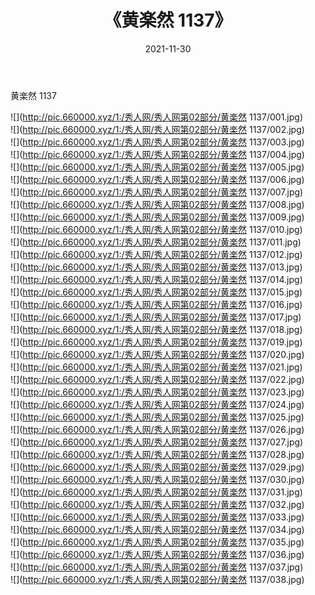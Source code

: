 ﻿---
layout: post
title:  《黄楽然 1137》
date:   2021-11-30
img: http://pic.660000.xyz/1:/秀人网/秀人网第02部分/黄楽然 1137/000.jpg
categories: [美女, 清纯, 唯美]
---

黄楽然 1137

  ![](http://pic.660000.xyz/1:/秀人网/秀人网第02部分/黄楽然 1137/001.jpg) <br> ![](http://pic.660000.xyz/1:/秀人网/秀人网第02部分/黄楽然 1137/002.jpg) <br> ![](http://pic.660000.xyz/1:/秀人网/秀人网第02部分/黄楽然 1137/003.jpg) <br> ![](http://pic.660000.xyz/1:/秀人网/秀人网第02部分/黄楽然 1137/004.jpg) <br> ![](http://pic.660000.xyz/1:/秀人网/秀人网第02部分/黄楽然 1137/005.jpg) <br> ![](http://pic.660000.xyz/1:/秀人网/秀人网第02部分/黄楽然 1137/006.jpg) <br> ![](http://pic.660000.xyz/1:/秀人网/秀人网第02部分/黄楽然 1137/007.jpg) <br> ![](http://pic.660000.xyz/1:/秀人网/秀人网第02部分/黄楽然 1137/008.jpg) <br> ![](http://pic.660000.xyz/1:/秀人网/秀人网第02部分/黄楽然 1137/009.jpg) <br> ![](http://pic.660000.xyz/1:/秀人网/秀人网第02部分/黄楽然 1137/010.jpg) <br> ![](http://pic.660000.xyz/1:/秀人网/秀人网第02部分/黄楽然 1137/011.jpg) <br> ![](http://pic.660000.xyz/1:/秀人网/秀人网第02部分/黄楽然 1137/012.jpg) <br> ![](http://pic.660000.xyz/1:/秀人网/秀人网第02部分/黄楽然 1137/013.jpg) <br> ![](http://pic.660000.xyz/1:/秀人网/秀人网第02部分/黄楽然 1137/014.jpg) <br> ![](http://pic.660000.xyz/1:/秀人网/秀人网第02部分/黄楽然 1137/015.jpg) <br> ![](http://pic.660000.xyz/1:/秀人网/秀人网第02部分/黄楽然 1137/016.jpg) <br> ![](http://pic.660000.xyz/1:/秀人网/秀人网第02部分/黄楽然 1137/017.jpg) <br> ![](http://pic.660000.xyz/1:/秀人网/秀人网第02部分/黄楽然 1137/018.jpg) <br> ![](http://pic.660000.xyz/1:/秀人网/秀人网第02部分/黄楽然 1137/019.jpg) <br> ![](http://pic.660000.xyz/1:/秀人网/秀人网第02部分/黄楽然 1137/020.jpg) <br> ![](http://pic.660000.xyz/1:/秀人网/秀人网第02部分/黄楽然 1137/021.jpg) <br> ![](http://pic.660000.xyz/1:/秀人网/秀人网第02部分/黄楽然 1137/022.jpg) <br> ![](http://pic.660000.xyz/1:/秀人网/秀人网第02部分/黄楽然 1137/023.jpg) <br> ![](http://pic.660000.xyz/1:/秀人网/秀人网第02部分/黄楽然 1137/024.jpg) <br> ![](http://pic.660000.xyz/1:/秀人网/秀人网第02部分/黄楽然 1137/025.jpg) <br> ![](http://pic.660000.xyz/1:/秀人网/秀人网第02部分/黄楽然 1137/026.jpg) <br> ![](http://pic.660000.xyz/1:/秀人网/秀人网第02部分/黄楽然 1137/027.jpg) <br> ![](http://pic.660000.xyz/1:/秀人网/秀人网第02部分/黄楽然 1137/028.jpg) <br> ![](http://pic.660000.xyz/1:/秀人网/秀人网第02部分/黄楽然 1137/029.jpg) <br> ![](http://pic.660000.xyz/1:/秀人网/秀人网第02部分/黄楽然 1137/030.jpg) <br> ![](http://pic.660000.xyz/1:/秀人网/秀人网第02部分/黄楽然 1137/031.jpg) <br> ![](http://pic.660000.xyz/1:/秀人网/秀人网第02部分/黄楽然 1137/032.jpg) <br> ![](http://pic.660000.xyz/1:/秀人网/秀人网第02部分/黄楽然 1137/033.jpg) <br> ![](http://pic.660000.xyz/1:/秀人网/秀人网第02部分/黄楽然 1137/034.jpg) <br> ![](http://pic.660000.xyz/1:/秀人网/秀人网第02部分/黄楽然 1137/035.jpg) <br> ![](http://pic.660000.xyz/1:/秀人网/秀人网第02部分/黄楽然 1137/036.jpg) <br> ![](http://pic.660000.xyz/1:/秀人网/秀人网第02部分/黄楽然 1137/037.jpg) <br> ![](http://pic.660000.xyz/1:/秀人网/秀人网第02部分/黄楽然 1137/038.jpg) <br>